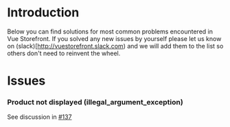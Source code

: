 # Introduction

Below you can find solutions for most common problems encountered in Vue Storefront.
If you solved any new issues by yourself please let us know on (slack)[http://vuestorefront.slack.com) and we will add them to the list so others don't need to reinvent the wheel.

# Issues

### <a name="products-not-displayed"></a>Product not displayed (illegal_argument_exception)

See discussion in [#137](https://github.com/DivanteLtd/vue-storefront/issues/137)
